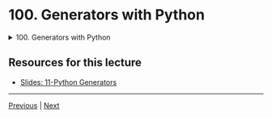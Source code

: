 # 100. Generators with Python

<details>
  <summary> 100. Generators with Python </summary>

-   [Notebook: ]()

-   [Codebase: ](../../../codebase/python-camp/11-Python-Generators/)

</details> 


## Resources for this lecture

-   [Slides: 11-Python Generators](https://docs.google.com/presentation/d/1zx2OryDGyK0pajO2G5nplxJ4XT_UTV5KdCf6vYtyBnc/edit#slide=id.p)



---

[Previous](./99_Decorators-Homework.md) | [Next](.)